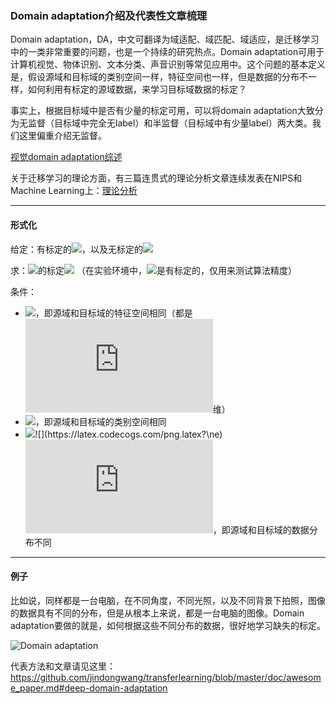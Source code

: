 ### Domain adaptation介绍及代表性文章梳理

Domain adaptation，DA，中文可翻译为域适配、域匹配、域适应，是迁移学习中的一类非常重要的问题，也是一个持续的研究热点。Domain adaptation可用于计算机视觉、物体识别、文本分类、声音识别等常见应用中。这个问题的基本定义是，假设源域和目标域的类别空间一样，特征空间也一样，但是数据的分布不一样，如何利用有标定的源域数据，来学习目标域数据的标定？

事实上，根据目标域中是否有少量的标定可用，可以将domain adaptation大致分为无监督（目标域中完全无label）和半监督（目标域中有少量label）两大类。我们这里偏重介绍无监督。

[视觉domain adaptation综述](https://mega.nz/#!hWQ3HLhJ!GTCIUTVDcmnn3f7-Ulhjs_MxGv6xnFyp1nayemt9Nis)

关于迁移学习的理论方面，有三篇连贯式的理论分析文章连续发表在NIPS和Machine Learning上：[理论分析](https://mega.nz/#F!ULoGFYDK!O3TQRZwrNeqTncNMIfXNTg)
- - -

#### 形式化

给定：有标定的![](https://latex.codecogs.com/png.latex?\mathcal{D}_{S}=\{X_{S_i},Y_{S_i}\}^{n}_{i=1})，以及无标定的![](https://latex.codecogs.com/png.latex?\mathcal{D}_{T}=\{X_{T_i},?\}^{m}_{i=1})

求：![](https://latex.codecogs.com/png.latex?\mathcal{D}_{T})的标定![](https://latex.codecogs.com/png.latex?Y_{T}) （在实验环境中，![](https://latex.codecogs.com/png.latex?\mathcal{D}_{T})是有标定的，仅用来测试算法精度）

条件：
- ![](https://latex.codecogs.com/png.latex?X_{S},X_{T}&space;\in&space;\mathbf{R}^{p&space;\times&space;d})，即源域和目标域的特征空间相同（都是![](https://latex.codecogs.com/png.latex?d)维）
- ![](https://latex.codecogs.com/png.latex?\{Y_{S}\}=\{Y_{T}\})，即源域和目标域的类别空间相同
- ![](https://latex.codecogs.com/png.latex?P(X_{S}))![](https://latex.codecogs.com/png.latex?\ne) ![](https://latex.codecogs.com/png.latex?P(X_T))，即源域和目标域的数据分布不同

- - -

#### 例子

比如说，同样都是一台电脑，在不同角度，不同光照，以及不同背景下拍照，图像的数据具有不同的分布，但是从根本上来说，都是一台电脑的图像。Domain adaptation要做的就是，如何根据这些不同分布的数据，很好地学习缺失的标定。

![Domain adaptation](https://raw.githubusercontent.com/jindongwang/transferlearning/master/png/domain%20_adaptation.png)

代表方法和文章请见这里：https://github.com/jindongwang/transferlearning/blob/master/doc/awesome_paper.md#deep-domain-adaptation
